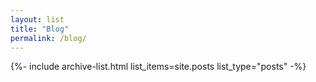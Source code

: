 ```yaml
---
layout: list
title: "Blog"
permalink: /blog/
---
```


{%- include archive-list.html list_items=site.posts list_type="posts" -%}
